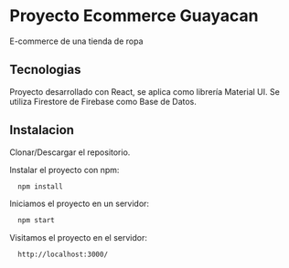 # Proyecto Ecommerce Guayacan

E-commerce de una tienda de ropa

## Tecnologias

Proyecto desarrollado con React, se aplica como librería Material UI.
Se utiliza Firestore de Firebase como Base de Datos.

## Instalacion

Clonar/Descargar el repositorio.

Instalar el proyecto con npm:
```bash
  npm install
```

Iniciamos el proyecto en un servidor:
```bash
  npm start
```

Visitamos el proyecto en el servidor: 
```bash
  http://localhost:3000/
```
